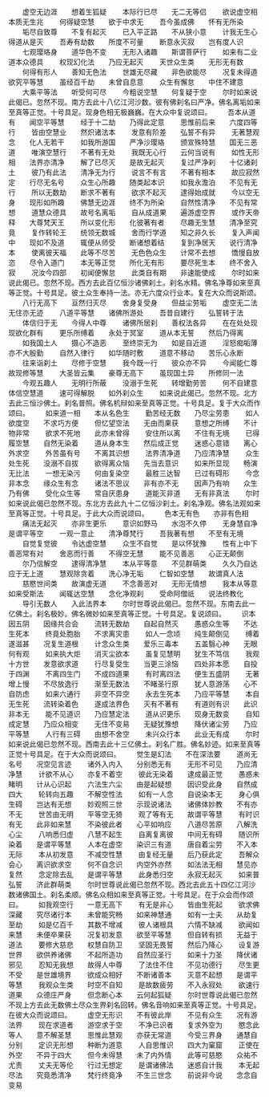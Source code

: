 <!-- { "loadSidebar": true } -->
　　虚空无边涯　　想着生狐疑
　　本际行已尽　　无二无等侣
　　欲说虚空相　　本质无生兆
　　何得疑空慧　　欲于中求无
　　吾今虽成佛　　怀有无所染
　　垢尽自致尊　　不复有起灭
　　已入平正路　　不从狭小意
　　计我无生心　　得道从是灭
　　吾寿有劫数　　所度不可量
　　断意永灭寂　　岂有度人识
　　七观璎珞身　　道华色不变
　　无形入诸趣　　斯谓菩萨行
　　如来有二业　　道本众德具
　　权现幻化法　　乃应无起灭
　　天世众生类　　无形无有数
　　何得有形人　　善知无色法
　　世雄无尽藏　　非色欲能尽
　　况复未得道　　欲究平等慧
　　虽经百千劫　　未曾自息意
　　众生有懈怠　　中住不建意
　　大乘平等法　　听受何可尽
　　今粗说空慧　　何复疑于空
　　尔时如来说此偈已。忽然不现。南方去此十八亿江河沙数。彼有佛刹名曰严净。佛名离垢如来至真等正觉。十号具足。现身色相无极巍巍。在大众中复说颂曰。
　　吾本从道有　　闻空平等慧
　　经于十二劫　　乃得此定意
　　思惟前后来　　六度四等行
　　皆由空慧业　　然炽诸法本
　　发意有阶差　　弘誓不有异
　　无著慧观念　　化人无若干
　　如我所游国　　严净沙璎珞
　　颁宣殊特慧　　国无三恶道
　　唯演空慧行　　不著有无处
　　我既无心行　　云何当说有
　　如性无形相　　法界亦清净
　　解了已尽灭　　是故无起灭
　　复过严净刹　　十亿诸刹土
　　彼乃有此法　　清净无为行
　　说言不有言　　不著有相本
　　故应寂然定　　行尽无名号
　　众生心所趣　　随类起本识
　　如我永澹泊　　不见有无行
　　所以无数劫　　断求不著有
　　欲求不起灭　　逮得始成就
　　今以空无身　　现形如所趣
　　佛慧无边涯　　终不为所染
　　自然性清净　　不见有常想
　　道慧众德具　　故号名离垢
　　自从成道果　　遍游虚空界
　　或作天帝释　　大尊梵天王
　　所以变化形　　化彼著有者
　　尽趣无生慧　　清净至究竟
　　复作转轮王　　统领无数城
　　舍而行学道　　知之非久长
　　复入声闻中　　现如不及道
　　辄便从师受　　断诸想着结
　　复到净居天　　说行清净本
　　使离彼天福　　此等不尽苦
　　无色色众生　　计常不去想
　　憍慢自放恣　　尽令入道门
　　本无等正觉　　所化无有形
　　要尽死生本　　终不舍入寂
　　况汝今四部　　初闻便懈怠
　　此类自有期　　非速能使成
　　尔时如来说此偈已。忽然不现。西方去此百亿恒沙诸佛刹土。刹名水精。佛名净尊如来至真等正觉。十号具足。彼土众生奉持一法。亦无六度众行业本。复在大众而说斯颂。
　　八行无高下　　亘然归灭尽
　　舍身复受身　　但益尘劳垢
　　虚空无二法　　无住亦无迹
　　八道平等慧　　诸佛所游处
　　吾昔自建行　　弘誓转于法
　　体信归于无　　今得人中尊
　　诸佛所居刹　　善权法各异
　　在在处处现　　现欲化群有
　　更乐所缚着　　永处于冥室
　　道从本无誓　　然后乃得离
　　如我国土人　　摄心不造恶
　　至终崇无为　　如是自近道
　　淫怒痴垢薄　　亦不大殷勤
　　自然入律行　　如华随时敷
　　道意不移动　　苦乐心永断
　　往来诣刹土　　尽修于空慧
　　我今既一行　　彼众亦不异
　　今闻能仁尊　　故现修等慧
　　大圣皆云集　　豪尊无高下
　　虽现国土异　　所修同一法
　　今观五趣人　　无明行所蔽
　　没溺于生死　　转增勤劳苦
　　何不自建意　　体信空慧道
　　速可得解脱　　如外刹众生
　　如来说此偈已。忽然不现。北方去此三恒沙佛土。刹名普照。佛名机辩如来至真等正觉。十号具足。复于大众而作颂曰。
　　如来道一相　　本从名色生
　　勤苦经无数　　乃尽尘劳患
　　如人欲度空　　不求巧方便
　　但忆望空法　　无由而果获
　　意想之所缚　　不计物非常
　　欲求不死地　　此亦未曾得
　　安住所以离　　不住有无境
　　已得履空慧　　自然无染着
　　道从身本生　　然后成正觉
　　迷惑心意错　　离心外求空
　　外苦虽有号　　不离其识想
　　法界清净道　　乃应清净慧
　　众生处生死　　没溺不自拔
　　欲得离众恼　　先当去意识
　　如来所显现　　畅演无比法
　　一想无染污　　何由复染空
　　最胜三达智　　已过有碍形
　　今念非本念　　缘众生有念
　　诸法不思议　　非有亦不无
　　因声乃有响　　众生乃有佛
　　受化众生等　　常自厌患身
　　道能灭非道　　无有非真法
　　尔时如来说此偈已忽然不现。东北方去此九十二亿恒沙刹土。刹名净观。佛名法观如来至真等正觉。十号具足。于此大众而说颂曰。
　　色本无有色　　亦非有色相
　　痛法无起灭　　亦非生更乐
　　意识如野马　　水泡不久停
　　无身慧自净　　是谓平等空
　　一观一意止　　清净尊梵行
　　吾我著有想　　不至有无境
　　自觉复觉彼　　令达虚空慧
　　众生不自觉　　是以怀犹豫
　　性有上中下　　善恶常有对
　　舍恶而行善　　不得空无慧
　　能不见善恶　　心正无颠倒
　　尔乃信解空　　逮得清净慧
　　本从平等意　　不见群萌类
　　久久乃自达　　应于无上道
　　慧观除贪着　　洗心净无垢
　　仁智如空慧　　故谓真人法
　　慈愍世间类　　故演虚无道
　　不念善恶对　　无形无情想
　　我本从等意　　如来受斯法
　　闻辄达空慧　　念化净观刹
　　受命阿僧祇　　说法终教化
　　导引无数人　　入此法界本
　　尔时世尊说此偈已。忽然不现。东南去此一亿佛土。刹名极妙。佛名微妙如来至真等正觉。十号具足。复说颂曰。
　　识本因五阴　　因缘共合会
　　流转无数劫　　自起自然灭
　　愚惑众生等　　不达生死本
　　终竟处胞胎　　不求离灾患
　　如人一念顷　　纯生颠倒见
　　缚着遂滋甚　　况复生道根
　　计念众生类　　爱乐三毒本
　　五盖翳心神　　无眼何有观
　　如来执大炬　　消灭尘欲本
　　虽复见慧明　　犹生不笃信
　　我观十方世　　发意欲求道
　　行尽复受生　　当更三涂恼
　　四处非本愿　　自投于四渊
　　不离四生门　　不成四道果
　　有时离四法　　便生五盛阴
　　无著增上慢　　不尽放逸行
　　渐至无数法　　不睹圣行原
　　犹人意游荡　　心不自防虑
　　如来六通行　　非空不异空
　　永去生死本　　乃应平等慧
　　本自无生死　　流转染着色
　　遂成法界色　　灭有不著有
　　有道则有识　　此识非本无
　　能不见道识　　乃应慧定法
　　道从识更乐　　现身无数变
　　自知成定慧　　乃应众相变
　　无住不变易　　无疑犹豫想
　　降伏诸尘劳　　乃应平等慧
　　人行有三碍　　由想不舍空
　　未兴众行本　　此业无有成
　　尔时如来说此偈已忽然不现。西南去此十三亿佛土。刹名广胜。佛名妙迹。如来至真等正觉十号具足。在于大众而说颂曰。
　　觉生是幻法　　不在深法要
　　道尚无名号　　况空见言迹
　　诸外入内入　　分别悉无有
　　无形不可见　　乃应清净慧
　　计欲不从心　　亦复不着空
　　彼此无染着　　逮成最正觉
　　愚惑未睹明　　计从心识起
　　六法生六尘　　由是起疑想
　　因识受此身　　自然成四大
　　轮转向五趣　　不解空性法
　　如有一人念　　自说染本无
　　身心俱生碍　　岂达有无想
　　妙观照三世　　示现说诸法
　　诸佛体妙教　　不有亦不无
　　世苦由无明　　平等空无猗
　　观了等有无　　故谓平等慧
　　有时识有无　　此非如来慧
　　不染彼此者　　心平如响应
　　八道尽苦原　　八解洗心尘
　　八响悉归虚　　八慧不起生
　　自离复离彼　　中间无有碍
　　随识所染着　　是谓平等慧
　　人本在虚空　　染识三有道
　　唐自着尘劳　　不入本无际
　　本从初发意　　不减空性慧
　　由复经无量　　后乃获此定
　　吾解众会心　　离识欲求空
　　何不自念识　　内空外亦然
　　如法法无相　　慧见亦复然
　　念定除去乱　　是谓平等慧
　　此身悉归空　　永寂无起灭
　　如来普弘誓　　济此群萌类
　　尔时世尊说此偈已忽然不现。西北去此五十四亿江河沙数诸佛国土。刹名柔顺。佛名众相如来至真等正觉。十号具足。在于众会而作颂曰。
　　如我观空行　　一意无高下
　　有无是非心　　皆由生死起
　　欲求佛深藏　　究尽诸行本
　　未曾能究畅　　如来神慧通
　　如有一士夫　　从劫复至劫
　　如是亿百千　　其数不增减
　　彼人诸根具　　六情不缺减
　　欲闻如来慧　　未便卒果获
　　况复初发意　　欲至平等慧
　　但自转有损　　无益于道法
　　要修大慈悲　　权慧自防卫
　　坚固无畏誓　　然后乃降心
　　设复游世界　　欲供养诸佛
　　不起所造功　　自然应圣行
　　如来十力圣　　降伏诸邪见
　　忍知无我想　　故得人中尊
　　了法住不住　　不见功德行
　　尽生更不受　　是世雄境界
　　欲成众相好　　不断诸善本
　　灭意不起想　　是谓平等慧
　　我观众生类　　时空不自知
　　是故数疲劳　　不入永寂处
　　欲速行道果　　众德庄严身
　　但念断心本　　云何起狐疑
　　尔时世尊说此偈已忽然不现上方去此无数佛土尽众生界刹名回转。佛名音响如来至真等正觉。十号具足。在彼大众而说颂曰。
　　虚空无形识　　不有彼此岸
　　不见有众生　　况有游法界
　　现在求道者　　游空求于空
　　不净已识者　　复求外空为
　　愍念此等人　　意不解圣慧
　　思惟此慧观　　亦获无常道
　　今受三界身　　通慧自分别
　　定识无形想　　种断为道意
　　人自思惟识　　四大为窠窟
　　正使在外空　　不异于四大
　　但今未得慧　　未了内外情
　　此等可慈愍　　众祐不尤责
　　丈夫无等伦　　行过无想定
　　是谓诸佛法　　迷惑自计我
　　本无起尽法　　究竟悉清净
　　梵行终竟净　　不生三世念
　　前说非今说　　念念自变易
